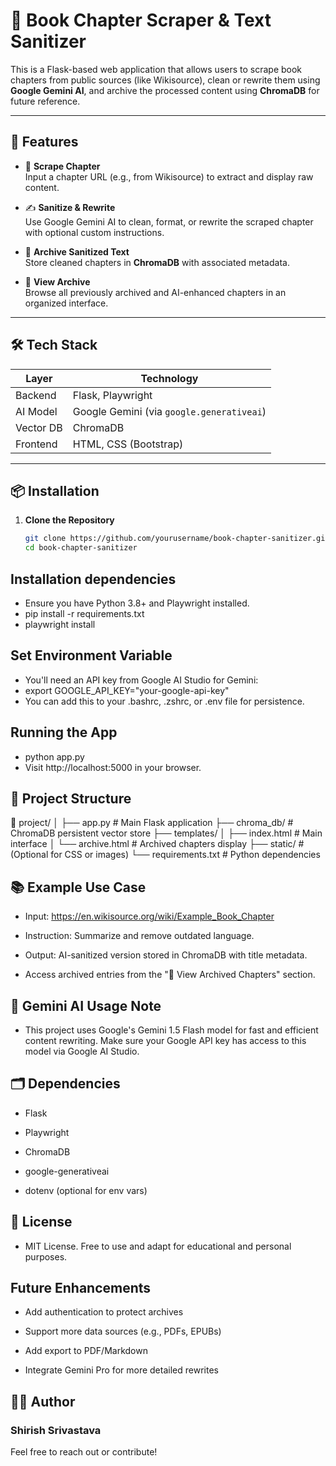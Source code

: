 # 📘 Book Chapter Scraper & Text Sanitizer

This is a Flask-based web application that allows users to scrape book chapters from public sources (like Wikisource), clean or rewrite them using **Google Gemini AI**, and archive the processed content using **ChromaDB** for future reference.

---

## 🚀 Features

- 🔗 **Scrape Chapter**  
  Input a chapter URL (e.g., from Wikisource) to extract and display raw content.

- ✍️ **Sanitize & Rewrite**  
  Use Google Gemini AI to clean, format, or rewrite the scraped chapter with optional custom instructions.

- 💾 **Archive Sanitized Text**  
  Store cleaned chapters in **ChromaDB** with associated metadata.

- 📂 **View Archive**  
  Browse all previously archived and AI-enhanced chapters in an organized interface.

---

## 🛠️ Tech Stack

| Layer        | Technology                |
|--------------|---------------------------|
| Backend      | Flask, Playwright         |
| AI Model     | Google Gemini (via `google.generativeai`) |
| Vector DB    | ChromaDB                  |
| Frontend     | HTML, CSS (Bootstrap)     |

---

## 📦 Installation

1. **Clone the Repository**

   ```bash
   git clone https://github.com/yourusername/book-chapter-sanitizer.git
   cd book-chapter-sanitizer

## Installation dependencies
* Ensure you have Python 3.8+ and Playwright installed.
* pip install -r requirements.txt
* playwright install

## Set Environment Variable
* You'll need an API key from Google AI Studio for Gemini:
* export GOOGLE_API_KEY="your-google-api-key"
* You can add this to your .bashrc, .zshrc, or .env file for persistence.

##  Running the App
* python app.py
* Visit http://localhost:5000 in your browser.

## 🧪 Project Structure
📁 project/
│
├── app.py                 # Main Flask application
├── chroma_db/             # ChromaDB persistent vector store
├── templates/
│   ├── index.html         # Main interface
│   └── archive.html       # Archived chapters display
├── static/                # (Optional for CSS or images)
└── requirements.txt       # Python dependencies

## 📚 Example Use Case
* Input: https://en.wikisource.org/wiki/Example_Book_Chapter

* Instruction: Summarize and remove outdated language.

* Output: AI-sanitized version stored in ChromaDB with title metadata.

* Access archived entries from the "📂 View Archived Chapters" section.

## 🧠 Gemini AI Usage Note
* This project uses Google's Gemini 1.5 Flash model for fast and efficient content rewriting. Make sure your Google API key has access to this model via Google AI Studio.

## 🗂️ Dependencies
* Flask

* Playwright

* ChromaDB

* google-generativeai

* dotenv (optional for env vars)

## 📄 License
* MIT License. Free to use and adapt for educational and personal purposes.

## Future Enhancements
* Add authentication to protect archives

* Support more data sources (e.g., PDFs, EPUBs)

* Add export to PDF/Markdown

* Integrate Gemini Pro for more detailed rewrites

## 🙋‍♂️ Author

### Shirish Srivastava
Feel free to reach out or contribute!







